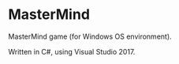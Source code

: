 # MasterMind
MasterMind game (for Windows OS environment).

Written in C#, using Visual Studio 2017.
